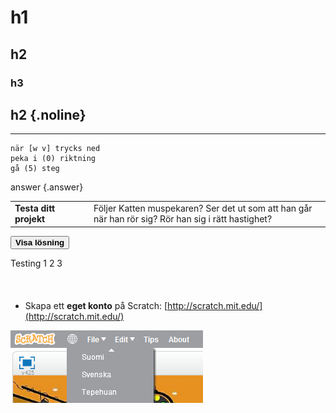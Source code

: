# h1

## h2

### h3

## h2 {.noline}

---
```blocks
när [w v] trycks ned
peka i (0) riktning
gå (5) steg
```

answer {.answer}

<table class="noheader">
<tbody>
<tr>
<td style="width: 25%; vertical-align: middle;"><strong>Testa ditt projekt</strong></td>
<td>Följer Katten muspekaren? Ser det ut som att han går när han rör sig? Rör han sig i rätt hastighet?</td>
</tr>
</tbody>
</table>

<div class="solutiontoggle">
	<button class="icon arrow expand sibling minus">
		<span></span>
		<strong>Visa lösning</strong>
	</button>
	<div style="height: 54px;">
		<p>Testing 1 2 3</p>
	</div>
</div>


* Skapa ett **eget konto** på Scratch: [http://scratch.mit.edu/](http://scratch.mit.edu/)

![image alt text](image_0.png)



